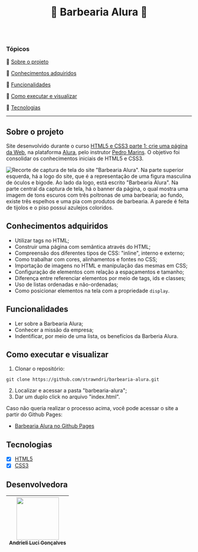 <h1 align="center">💈 Barbearia Alura 💈 </h1>

<p align="center">
  <img src="https://i.imgur.com/sbks7BN.png" alt="" />
</p>

<p align="center">
    <img src='https://img.shields.io/badge/License-MIT-f2a2b7?style=for-the-badge&logo=appveyor' alt="">
    <img src='https://img.shields.io/badge/Status-Finalizado-abf285?style=for-the-badge&logo=appveyor' alt="">
</p>

### Tópicos 

:small_blue_diamond: [Sobre o projeto](#sobre-o-projeto)

:small_blue_diamond: [Conhecimentos adquiridos](#conhecimentos-adquiridos)

:small_blue_diamond: [Funcionalidades](#funcionalidades)

:small_blue_diamond: [Como executar e visualizar](#como-executar-e-visualizar)

:small_blue_diamond: [Tecnologias](#tecnologias)

---

## Sobre o projeto 
Site desenvolvido durante o curso [HTML5 e CSS3 parte 1: crie uma página da Web](https://cursos.alura.com.br/course/html5-css3-primeiros-passos), na plataforma [Alura](https://www.alura.com.br/), pelo instrutor [Pedro Marins](https://www.linkedin.com/in/pedromarins/). O objetivo foi consolidar os conhecimentos iniciais de HTML5 e CSS3.

![Recorte de captura de tela do site "Barbearia Alura". Na parte superior esquerda, há a logo do site, que é a representação de uma figura masculina de óculos e bigode. Ao lado da logo, está escrito "Barbearia Alura". Na parte central da captura de tela, há o banner da página, o qual mostra uma imagem de tons escuros com três poltronas de uma barbearia; ao fundo, existe três espelhos e uma pia com produtos de barbearia. A parede é feita de tijolos e o piso possui azulejos coloridos.](https://i.imgur.com/HOhPVw5.png)

## Conhecimentos adquiridos
- Utilizar tags no HTML;
- Construir uma página com semântica através do HTML;
- Compreensão dos diferentes tipos de CSS: "inline", interno e externo;
- Como trabalhar com cores, alinhamentos e fontes no CSS;
- Importação de imagens no HTML e manipulação das mesmas em CSS;
- Configuração de elementos com relação a espaçamentos e tamanho;
- Diferença entre referenciar elementos por meio de tags, ids e classes;
- Uso de listas ordenadas e não-ordenadas;
- Como posicionar elementos na tela com a propriedade `display`.

## Funcionalidades
- Ler sobre a Barbearia Alura;
- Conhecer a missão da empresa;
- Indentificar, por meio de uma lista, os benefícios da Barberia Alura.

## Como executar e visualizar

1. Clonar o repositório:
```
git clone https://github.com/strawndri/barbearia-alura.git
```

2. Localizar e acessar a pasta "barbearia-alura";
3. Dar um duplo click no arquivo "index.html".

Caso não queria realizar o processo acima, você pode acessar o site a partir do Github Pages:
- [Barbearia Alura no Github Pages](https://strawndri.github.io/barbearia-alura/)

## Tecnologias
- [x] [HTML5](https://www.w3schools.com/html/default.asp)
- [x] [CSS3](https://www.w3schools.com/css/default.asp)

## Desenvolvedora

| [<img src="https://avatars.githubusercontent.com/u/62841828?v=4" width=115><br><sub>Andrieli Luci Gonçalves</sub>](https://github.com/strawndri) |
| :---: |
